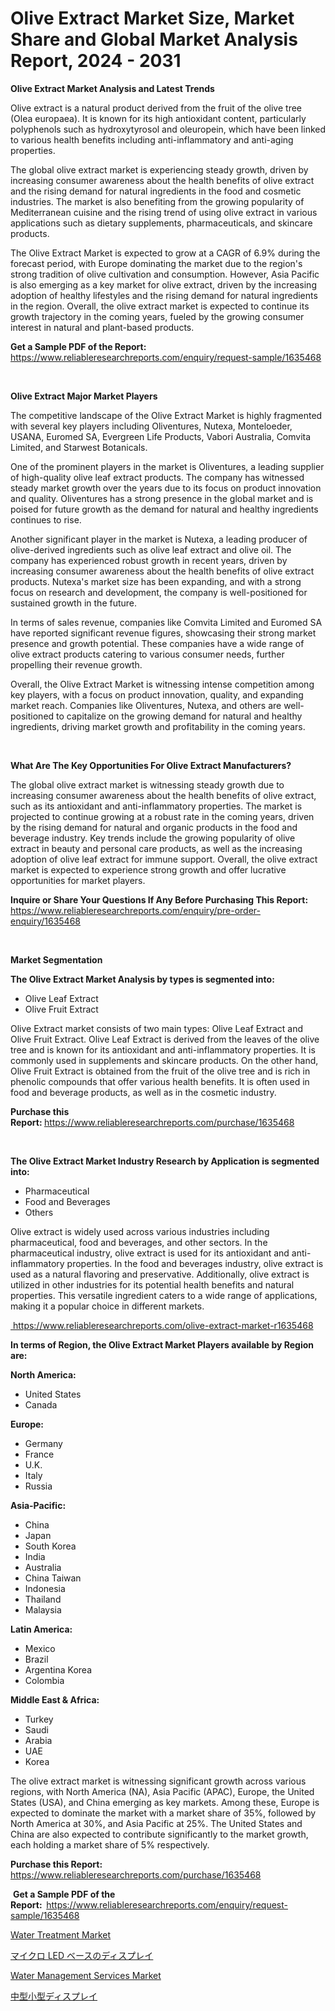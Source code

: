 <p><h1>Olive Extract Market Size, Market Share and Global Market Analysis Report, 2024 - 2031</h1></p><p><strong>Olive Extract Market Analysis and Latest Trends</strong></p>
<p><p>Olive extract is a natural product derived from the fruit of the olive tree (Olea europaea). It is known for its high antioxidant content, particularly polyphenols such as hydroxytyrosol and oleuropein, which have been linked to various health benefits including anti-inflammatory and anti-aging properties.</p><p>The global olive extract market is experiencing steady growth, driven by increasing consumer awareness about the health benefits of olive extract and the rising demand for natural ingredients in the food and cosmetic industries. The market is also benefiting from the growing popularity of Mediterranean cuisine and the rising trend of using olive extract in various applications such as dietary supplements, pharmaceuticals, and skincare products.</p><p>The Olive Extract Market is expected to grow at a CAGR of 6.9% during the forecast period, with Europe dominating the market due to the region's strong tradition of olive cultivation and consumption. However, Asia Pacific is also emerging as a key market for olive extract, driven by the increasing adoption of healthy lifestyles and the rising demand for natural ingredients in the region. Overall, the olive extract market is expected to continue its growth trajectory in the coming years, fueled by the growing consumer interest in natural and plant-based products.</p></p>
<p><strong>Get a Sample PDF of the Report:&nbsp;</strong> <a href="https://www.reliableresearchreports.com/enquiry/request-sample/1635468">https://www.reliableresearchreports.com/enquiry/request-sample/1635468</a></p>
<p>&nbsp;</p>
<p><strong>Olive Extract Major Market Players</strong></p>
<p><p>The competitive landscape of the Olive Extract Market is highly fragmented with several key players including Oliventures, Nutexa, Monteloeder, USANA, Euromed SA, Evergreen Life Products, Vabori Australia, Comvita Limited, and Starwest Botanicals. </p><p>One of the prominent players in the market is Oliventures, a leading supplier of high-quality olive leaf extract products. The company has witnessed steady market growth over the years due to its focus on product innovation and quality. Oliventures has a strong presence in the global market and is poised for future growth as the demand for natural and healthy ingredients continues to rise.</p><p>Another significant player in the market is Nutexa, a leading producer of olive-derived ingredients such as olive leaf extract and olive oil. The company has experienced robust growth in recent years, driven by increasing consumer awareness about the health benefits of olive extract products. Nutexa's market size has been expanding, and with a strong focus on research and development, the company is well-positioned for sustained growth in the future.</p><p>In terms of sales revenue, companies like Comvita Limited and Euromed SA have reported significant revenue figures, showcasing their strong market presence and growth potential. These companies have a wide range of olive extract products catering to various consumer needs, further propelling their revenue growth.</p><p>Overall, the Olive Extract Market is witnessing intense competition among key players, with a focus on product innovation, quality, and expanding market reach. Companies like Oliventures, Nutexa, and others are well-positioned to capitalize on the growing demand for natural and healthy ingredients, driving market growth and profitability in the coming years.</p></p>
<p>&nbsp;</p>
<p><strong>What Are The Key Opportunities For Olive Extract Manufacturers?</strong></p>
<p><p>The global olive extract market is witnessing steady growth due to increasing consumer awareness about the health benefits of olive extract, such as its antioxidant and anti-inflammatory properties. The market is projected to continue growing at a robust rate in the coming years, driven by the rising demand for natural and organic products in the food and beverage industry. Key trends include the growing popularity of olive extract in beauty and personal care products, as well as the increasing adoption of olive leaf extract for immune support. Overall, the olive extract market is expected to experience strong growth and offer lucrative opportunities for market players.</p></p>
<p><strong>Inquire or Share Your Questions If Any Before Purchasing This Report:</strong> <a href="https://www.reliableresearchreports.com/enquiry/pre-order-enquiry/1635468">https://www.reliableresearchreports.com/enquiry/pre-order-enquiry/1635468</a></p>
<p>&nbsp;</p>
<p><strong>Market Segmentation</strong></p>
<p><strong>The Olive Extract Market Analysis by types is segmented into:</strong></p>
<p><ul><li>Olive Leaf Extract</li><li>Olive Fruit Extract</li></ul></p>
<p><p>Olive Extract market consists of two main types: Olive Leaf Extract and Olive Fruit Extract. Olive Leaf Extract is derived from the leaves of the olive tree and is known for its antioxidant and anti-inflammatory properties. It is commonly used in supplements and skincare products. On the other hand, Olive Fruit Extract is obtained from the fruit of the olive tree and is rich in phenolic compounds that offer various health benefits. It is often used in food and beverage products, as well as in the cosmetic industry.</p></p>
<p><strong>Purchase this Report:&nbsp;</strong><a href="https://www.reliableresearchreports.com/purchase/1635468">https://www.reliableresearchreports.com/purchase/1635468</a></p>
<p>&nbsp;</p>
<p><strong>The Olive Extract Market Industry Research by Application is segmented into:</strong></p>
<p><ul><li>Pharmaceutical</li><li>Food and Beverages</li><li>Others</li></ul></p>
<p><p>Olive extract is widely used across various industries including pharmaceutical, food and beverages, and other sectors. In the pharmaceutical industry, olive extract is used for its antioxidant and anti-inflammatory properties. In the food and beverages industry, olive extract is used as a natural flavoring and preservative. Additionally, olive extract is utilized in other industries for its potential health benefits and natural properties. This versatile ingredient caters to a wide range of applications, making it a popular choice in different markets.</p></p>
<p><a href="https://www.reliableresearchreports.com/olive-extract-market-r1635468">&nbsp;https://www.reliableresearchreports.com/olive-extract-market-r1635468</a></p>
<p><strong>In terms of Region, the Olive Extract Market Players available by Region are:</strong></p>
<p>
    <p> <strong> North America: </strong>
        <ul>
            <li>United States</li>
            <li>Canada</li>
        </ul>
        </p> 
    <p> <strong> Europe: </strong>
        <ul>
            <li>Germany</li>
            <li>France</li>
            <li>U.K.</li>
            <li>Italy</li>
            <li>Russia</li>
        </ul>
        </p> 
    <p> <strong> Asia-Pacific: </strong>
        <ul>
            <li>China</li>
            <li>Japan</li>
            <li>South Korea</li>
            <li>India</li>
            <li>Australia</li>
            <li>China Taiwan</li>
            <li>Indonesia</li>
            <li>Thailand</li>
            <li>Malaysia</li>
        </ul>
        </p> 
    <p> <strong> Latin America: </strong>
        <ul>
            <li>Mexico</li>
            <li>Brazil</li>
            <li>Argentina Korea</li>
            <li>Colombia</li>
        </ul>
        </p> 
    <p> <strong> Middle East & Africa: </strong>
        <ul>
            <li>Turkey</li>
            <li>Saudi</li>
            <li>Arabia</li>
            <li>UAE</li>
            <li>Korea</li>
        </ul>
    </p>
    </p>
<p><p>The olive extract market is witnessing significant growth across various regions, with North America (NA), Asia Pacific (APAC), Europe, the United States (USA), and China emerging as key markets. Among these, Europe is expected to dominate the market with a market share of 35%, followed by North America at 30%, and Asia Pacific at 25%. The United States and China are also expected to contribute significantly to the market growth, each holding a market share of 5% respectively.</p></p>
<p><strong>Purchase this Report: </strong><a href="https://www.reliableresearchreports.com/purchase/1635468">https://www.reliableresearchreports.com/purchase/1635468</a></p>
<p>&nbsp;<strong>Get a Sample PDF of the Report:&nbsp;&nbsp;</strong><a href="https://www.reliableresearchreports.com/enquiry/request-sample/1635468">https://www.reliableresearchreports.com/enquiry/request-sample/1635468</a></p>
<p><strong></strong></p>
<p><p><a href="https://github.com/nigngrjl95/Market-Research-Report-List-1/blob/main/water-treatment-market.md">Water Treatment Market</a></p><p><a href="https://github.com/avwofrml53535/Market-Research-Report-List-3/blob/main/6895505177592.md">マイクロ LED ベースのディスプレイ</a></p><p><a href="https://github.com/ayamgoreng5458/Market-Research-Report-List-1/blob/main/water-management-services-market.md">Water Management Services Market</a></p><p><a href="https://github.com/JanickJohns/Market-Research-Report-List-1/blob/main/9550447177591.md">中型小型ディスプレイ</a></p></p>